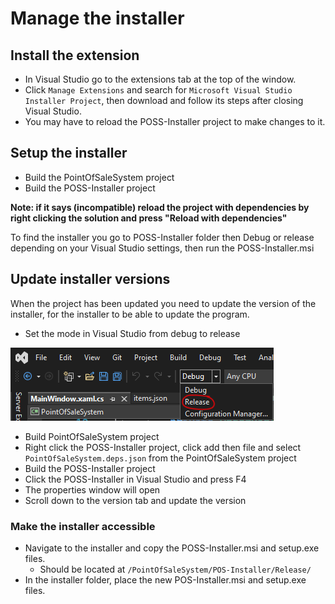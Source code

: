 # Manage the installer

## Install the extension

* In Visual Studio go to the extensions tab at the top of the window.
* Click `Manage Extensions` and search for `Microsoft Visual Studio Installer Project`, then download and follow its steps after closing Visual Studio.
* You may have to reload the POSS-Installer project to make changes to it.

## Setup the installer

* Build the PointOfSaleSystem project
* Build the POSS-Installer project

**Note: if it says (incompatible) reload the project with dependencies by right clicking the solution and press "Reload with dependencies"**

To find the installer you go to POSS-Installer folder then Debug or release depending on your Visual Studio settings, then run the POSS-Installer.msi

## Update installer versions

When the project has been updated you need to update the version of the installer, for the installer to be able to update the program.

* Set the mode in Visual Studio from debug to release

![Image of how to change mode](images/changeMode.png)
* Build PointOfSaleSystem project
* Right click the POSS-Installer project, click add then file and select `PointOfSaleSystem.deps.json` from the PointOfSaleSystem project
* Build the POSS-Installer project
* Click the POSS-Installer in Visual Studio and press F4
* The properties window will open
* Scroll down to the version tab and update the version

### Make the installer accessible
* Navigate to the installer and copy the POSS-Installer.msi and setup.exe files.
    * Should be located at `/PointOfSaleSystem/POS-Installer/Release/`
* In the installer folder, place the new POS-Installer.msi and setup.exe files.